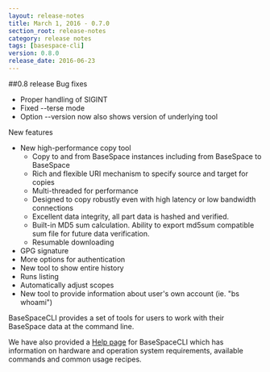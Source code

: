 ```yaml
---
layout: release-notes
title: March 1, 2016 - 0.7.0 
section_root: release-notes
category: release notes
tags: [basespace-cli]
version: 0.8.0
release_date: 2016-06-23
---
```


##0.8 release
Bug fixes

- Proper handling of SIGINT
- Fixed --terse mode
- Option --version now also shows version of underlying tool 

New features

- New high-performance copy tool
    - Copy to and from BaseSpace instances including from BaseSpace to BaseSpace
    - Rich and flexible URI mechanism to specify source and target for copies
    - Multi-threaded for performance
    - Designed to copy robustly even with high latency or low bandwidth connections
    - Excellent data integrity, all part data is hashed and verified.
    - Built-in MD5 sum calculation. Ability to export md5sum compatible sum file for future data verification.
    - Resumable downloading
- GPG signature
- More options for authentication
- New tool to show entire history
- Runs listing
- Automatically adjust scopes
- New tool to provide information about user's own account (ie. "bs whoami")

BaseSpaceCLI provides a set of tools for users to work with their BaseSpace data at the command line.

We have also provided a [Help page](https://help.basespace.illumina.com/articles/descriptive/basespace-cli/) for BaseSpaceCLI which has information on hardware and operation system requirements, available commands and common usage recipes.

